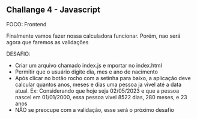 ## Challange 4 - Javascript

FOCO: Frontend

Finalmente vamos fazer nossa calculadora funcionar. Porém, nao será agora que faremos as validações


DESAFIO:
- Criar um arquivo chamado index.js e mportar no index.html
- Permitir que o usuário digite dia, mes e ano de nacimento
- Após clicar no botão rocho com a setinha para baixo, a aplicação deve calcular quantos anos, meses e dias uma pessoa ja vivel até a data atual. Ex: Considerando que hoje seja 02/05/2023 e que a pessoa nascel em 01/01/2000, essa pessoa vivel 8522 dias, 280 meses, e 23 anos
- NÂO se preocupe com a validação, esse será o próximo desafio